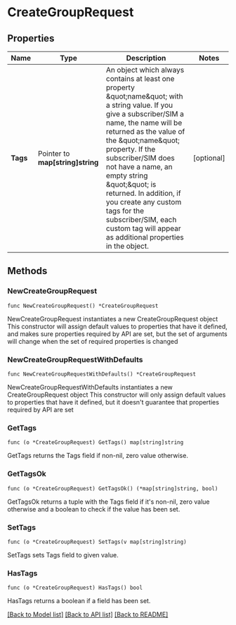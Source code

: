# CreateGroupRequest

## Properties

Name | Type | Description | Notes
------------ | ------------- | ------------- | -------------
**Tags** | Pointer to **map[string]string** | An object which always contains at least one property \&quot;name\&quot; with a string value. If you give a subscriber/SIM a name, the name will be returned as the value of the \&quot;name\&quot; property. If the subscriber/SIM does not have a name, an empty string \&quot;\&quot; is returned. In addition, if you create any custom tags for the subscriber/SIM, each custom tag will appear as additional properties in the object. | [optional] 

## Methods

### NewCreateGroupRequest

`func NewCreateGroupRequest() *CreateGroupRequest`

NewCreateGroupRequest instantiates a new CreateGroupRequest object
This constructor will assign default values to properties that have it defined,
and makes sure properties required by API are set, but the set of arguments
will change when the set of required properties is changed

### NewCreateGroupRequestWithDefaults

`func NewCreateGroupRequestWithDefaults() *CreateGroupRequest`

NewCreateGroupRequestWithDefaults instantiates a new CreateGroupRequest object
This constructor will only assign default values to properties that have it defined,
but it doesn't guarantee that properties required by API are set

### GetTags

`func (o *CreateGroupRequest) GetTags() map[string]string`

GetTags returns the Tags field if non-nil, zero value otherwise.

### GetTagsOk

`func (o *CreateGroupRequest) GetTagsOk() (*map[string]string, bool)`

GetTagsOk returns a tuple with the Tags field if it's non-nil, zero value otherwise
and a boolean to check if the value has been set.

### SetTags

`func (o *CreateGroupRequest) SetTags(v map[string]string)`

SetTags sets Tags field to given value.

### HasTags

`func (o *CreateGroupRequest) HasTags() bool`

HasTags returns a boolean if a field has been set.


[[Back to Model list]](../README.md#documentation-for-models) [[Back to API list]](../README.md#documentation-for-api-endpoints) [[Back to README]](../README.md)



